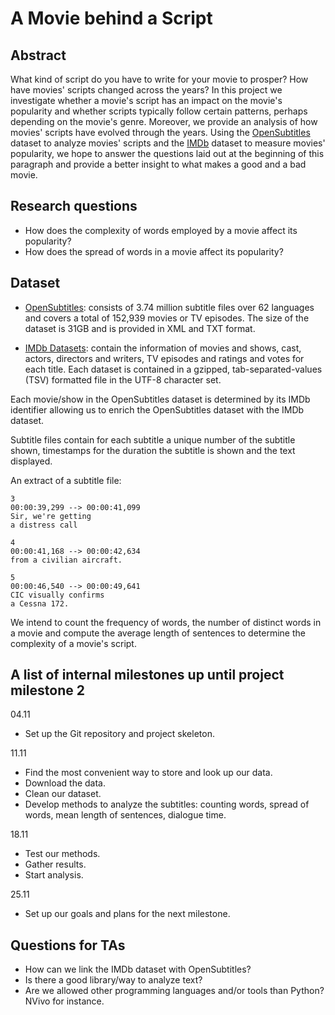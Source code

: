 # A Movie behind a Script

## Abstract

What kind of script do you have to write for your movie to prosper? How have movies' scripts changed across the years? In this project we investigate whether a movie's script has an impact on the movie's popularity and whether scripts typically follow certain patterns, perhaps depending on the movie's genre. Moreover, we provide an analysis of how movies' scripts have evolved through the years. Using the [OpenSubtitles](https://icitdocs.epfl.ch/display/clusterdocs/OpenSubtitles) dataset to analyze movies' scripts and the [IMDb](https://datasets.imdbws.com/) dataset to measure movies' popularity, we hope to answer the questions laid out at the beginning of this paragraph and provide a better insight to what makes a good and a bad movie.

[//]: # (A 150 word description of the project idea, goals, dataset used. What story you would like to tell and why? What's the motivation behind your project?)

## Research questions

- How does the complexity of words employed by a movie affect its popularity?
- How does the spread of words in a movie affect its popularity?

[//]: # (A list of research questions you would like to address during the project.)

## Dataset

- [OpenSubtitles](https://icitdocs.epfl.ch/display/clusterdocs/OpenSubtitles): consists of 3.74 million subtitle files over 62 languages and covers a total of 152,939 movies or TV episodes. The size of the dataset is 31GB and is provided in XML and TXT format.

- [IMDb Datasets](https://datasets.imdbws.com/): contain the information of movies and shows, cast, actors, directors and writers, TV episodes and ratings and votes for each title. Each dataset is contained in a gzipped, tab-separated-values (TSV) formatted file in the UTF-8 character set.

Each movie/show in the OpenSubtitles dataset is determined by its IMDb identifier allowing us to enrich the OpenSubtitles dataset with the IMDb dataset.

Subtitle files contain for each subtitle a unique number of the subtitle shown, timestamps for the duration the subtitle is shown and the text displayed.

An extract of a subtitle file:
```
3
00:00:39,299 --> 00:00:41,099
Sir, we're getting
a distress call

4
00:00:41,168 --> 00:00:42,634
from a civilian aircraft.

5
00:00:46,540 --> 00:00:49,641
CIC visually confirms
a Cessna 172.
```

We intend to count the frequency of words, the number of distinct words in a movie and compute the average length of sentences to determine the complexity of a movie's script.

[//]: # (List the datasets you want to use, and some ideas on how do you expect to get, manage, process and enrich it/them. Show us you've read the docs and some examples, and you've a clear idea on what to expect. Discuss data size and format if relevant.)

## A list of internal milestones up until project milestone 2

04.11

- Set up the Git repository and project skeleton.

11.11
- Find the most convenient way to store and look up our data.
- Download the data.
- Clean our dataset.
- Develop methods to analyze the subtitles: counting words, spread of  words, mean length of sentences, dialogue time.

18.11

- Test our methods.
- Gather results.
- Start analysis.

25.11

- Set up our goals and plans for the next milestone.

[//]: # (Add here a sketch of your planning for the next project milestone.)

## Questions for TAs

- How can we link the IMDb dataset with OpenSubtitles?
- Is there a good library/way to analyze text?
- Are we allowed other programming languages and/or tools than Python? NVivo for instance.

[//]: # (Add here some questions you have for us, in general or project-specific.)
